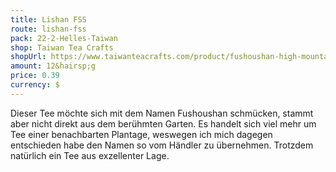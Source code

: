 ```yaml
---
title: Lishan FSS
route: lishan-fss
pack: 22-2-Helles-Taiwan
shop: Taiwan Tea Crafts
shopUrl: https://www.taiwanteacrafts.com/product/fushoushan-high-mountain-spring-oolong-tea/?v=3a52f3c22ed6
amount: 12&hairsp;g
price: 0.39
currency: $
---
```

Dieser Tee möchte sich mit dem Namen Fushoushan schmücken, stammt aber nicht direkt aus dem berühmten Garten. Es handelt sich viel mehr um Tee einer benachbarten Plantage, weswegen ich mich dagegen entschieden habe den Namen so vom Händler zu übernehmen. Trotzdem natürlich ein Tee aus exzellenter Lage.